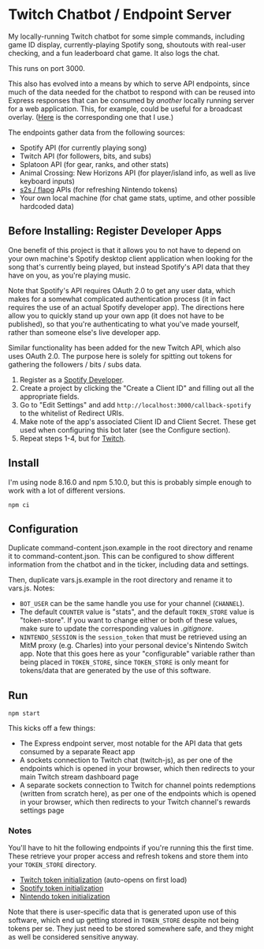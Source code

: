 # Twitch Chatbot / Endpoint Server

My locally-running Twitch chatbot for some simple commands, including game ID
display, currently-playing Spotify song, shoutouts with real-user checking, and
a fun leaderboard chat game. It also logs the chat.

This runs on port 3000.

This also has evolved into a means by which to serve API endpoints, since much
of the data needed for the chatbot to respond with can be reused into Express
responses that can be consumed by _another_ locally running server for a web
application. This, for example, could be useful for a broadcast overlay.
([Here](https://github.com/cgbuen/ticker) is the corresponding one that I use.)

The endpoints gather data from the following sources:

- Spotify API (for currently playing song)
- Twitch API (for followers, bits, and subs)
- Splatoon API (for gear, ranks, and other stats)
- Animal Crossing: New Horizons API (for player/island info, as well as live
  keyboard inputs)
- [s2s / flapg](https://github.com/frozenpandaman/splatnet2statink/wiki/api-docs)
  APIs (for refreshing Nintendo tokens)
- Your own local machine (for chat game stats, uptime, and other possible
  hardcoded data)

## Before Installing: Register Developer Apps

One benefit of this project is that it allows you to not have to depend on your
own machine's Spotify desktop client application when looking for the song
that's currently being played, but instead Spotify's API data that they have on
you, as you're playing music.

Note that Spotify's API requires OAuth 2.0 to get any user data, which makes for
a somewhat complicated authentication process (it in fact requires the use of an
actual Spotify developer app). The directions here allow you to quickly stand up
your own app (it does not have to be published), so that you're authenticating
to what you've made yourself, rather than someone else's live developer app.

Similar functionality has been added for the new Twitch API, which also uses
OAuth 2.0. The purpose here is solely for spitting out tokens for gathering the
followers / bits / subs data.

1. Register as a [Spotify Developer](https://developer.spotify.com/dashboard/login).
2. Create a project by clicking the "Create a Client ID" and filling out all
   the appropriate fields.
3. Go to "Edit Settings" and add `http://localhost:3000/callback-spotify` to the
   whitelist of Redirect URIs.
4. Make note of the app's associated Client ID and Client Secret. These get
   used when configuring this bot later (see the Configure section).
5. Repeat steps 1-4, but for [Twitch](https://dev.twitch.tv/login).

## Install

I'm using node 8.16.0 and npm 5.10.0, but this is probably simple enough to work
with a lot of different versions.

    npm ci

## Configuration

Duplicate command-content.json.example in the root directory and rename it to
command-content.json. This can be configured to show different information from
the chatbot and in the ticker, including data and settings.

Then, duplicate vars.js.example in the root directory and rename it to vars.js.
Notes:

- `BOT_USER` can be the same handle you use for your channel (`CHANNEL`).
- The default `COUNTER` value is "stats", and the default `TOKEN_STORE` value is
  "token-store". If you want to change either or both of these values, make sure
  to update the corresponding values in _.gitignore_.
- `NINTENDO_SESSION` is the `session_token` that must be retrieved using an MitM
  proxy (e.g. Charles) into your personal device's Nintendo Switch app. Note
  that this goes here as your "configurable" variable rather than being placed
  in `TOKEN_STORE`, since `TOKEN_STORE` is only meant for tokens/data that are
  generated by the use of this software.

## Run

    npm start

This kicks off a few things:

- The Express endpoint server, most notable for the API data that gets consumed
  by a separate React app
- A sockets connection to Twitch chat (twitch-js), as per one of the endpoints
  which is opened in your browser, which then redirects to your main Twitch
  stream dashboard page
- A separate sockets connection to Twitch for channel points redemptions
  (written from scratch here), as per one of the endpoints which is opened in
  your browser, which then redirects to your Twitch channel's rewards settings
  page

### Notes

You'll have to hit the following endpoints if you're running this the
first time. These retrieve your proper access and refresh tokens and store them
into your `TOKEN_STORE` directory.

- [Twitch token initialization](http://localhost:3000/init-twitch) (auto-opens on first load)
- [Spotify token initialization](http://localhost:3000/init-spotify)
- [Nintendo token initialization](http://localhost:3000/init-nintendo)

Note that there is user-specific data that is generated upon use of this
software, which end up getting stored in `TOKEN_STORE` despite not being tokens
per se. They just need to be stored somewhere safe, and they might as well be
considered sensitive anyway.
